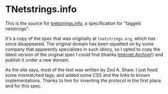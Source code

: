 # TNetstrings.info

This is the source for [tnetstrings.info](https://tnetstrings.info/), a
specification for "tagged netstrings".

It's a copy of the spec that was originally at `tnetstrings.org`,
which has since disappeared. The original domain has been squatted on by
some company that apparently specializes in such idiocy, so I opted to
copy the latest version of the original spec I could find (thanks 
[Internet Archive](https://archive.org/)!) and publish it under a new domain.

As the site says, most of the text was written by Zed A. Shaw; I just fixed some
mismatched tags, and added some CSS and the links to known implementations.
Thanks to him for inventing the protocol in the first place and for this spec.


